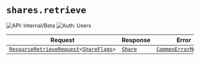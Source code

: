 # `shares.retrieve`

![API: Internal/Beta](https://img.shields.io/static/v1?label=API&message=Internal/Beta&color=red&style=flat-square)
![Auth: Users](https://img.shields.io/static/v1?label=Auth&message=Users&color=informational&style=flat-square)



| Request | Response | Error |
|---------|----------|-------|
|<code><a href='/docs/reference/dk.sdu.cloud.accounting.api.providers.ResourceRetrieveRequest.md'>ResourceRetrieveRequest</a>&lt;<a href='#shareflags'>ShareFlags</a>&gt;</code>|<code><a href='#share'>Share</a></code>|<code><a href='/docs/reference/dk.sdu.cloud.CommonErrorMessage.md'>CommonErrorMessage</a></code>|


